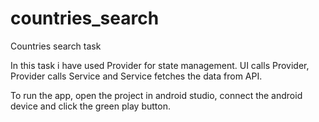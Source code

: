 # countries_search

Countries search task

In this task i have used Provider for state management. UI calls Provider, Provider calls Service 
and Service fetches the data from API.

To run the app, open the project in android studio, connect the android device and click the green play button.